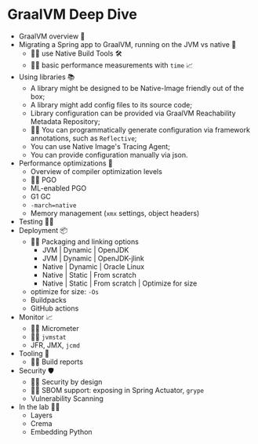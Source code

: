 # GraalVM Deep Dive

* GraalVM overview 🐰
* Migrating a Spring app to GraalVM, running on the JVM vs native 🤖
  * 👩‍💻 use Native Build Tools 🛠️
  * 👩‍💻 basic performance measurements with `time` 📈
* Using libraries 📚
  * A library might be designed to be Native-Image friendly out of the box;
  * A library might add config files to its source code;
  * Library configuration can be provided via GraalVM Reachability Metadata Repository;
  * 👩‍💻 You can programmatically generate configuration via framework annotations, such as `Reflective`;
  * You can use Native Image's Tracing Agent;
  * You can provide configuration manually via json.
* Performance optimizations 🚀
  * Overview of compiler optimization levels
  * 👩‍💻 PGO
  * ML-enabled PGO
  * G1 GC
  * `-march=native`
  * Memory management (`xmx` settings, object headers)
* Testing 👨‍🔬
* Deployment 📦
  * 👩‍💻 Packaging and linking options
    * JVM | Dynamic | OpenJDK
    * JVM | Dynamic | OpenJDK-jlink
    * Native | Dynamic | Oracle Linux
    * Native | Static | From scratch 
    * Native | Static | From scratch | Optimize for size
  * optimize for size: `-Os`
  * Buildpacks
  * GitHub actions
* Monitor 📈
  * 👩‍💻 Micrometer
  * 👩‍💻 `jvmstat`
  * JFR, JMX, `jcmd`
* Tooling 🔮
  * 👩‍💻 Build reports
* Security 🛡️
  * 👩‍💻 Security by design
  * 👩‍💻 SBOM support: exposing in Spring Actuator, `grype`
  * Vulnerability Scanning
* In the lab 👩‍🔬
  * Layers
  * Crema
  * Embedding Python
